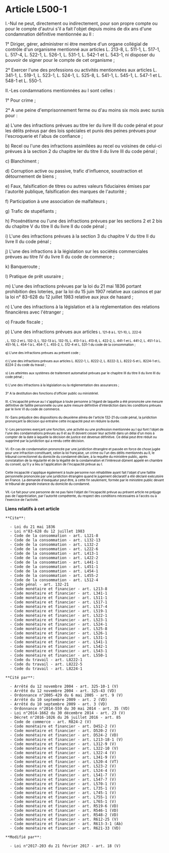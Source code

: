 # Article L500-1

I.-Nul ne peut, directement ou indirectement, pour son propre compte ou pour le compte d'autrui s'il a fait l'objet depuis
moins de dix ans d'une condamnation définitive mentionnée au II :

1° Diriger, gérer, administrer ni être membre d'un organe collégial de contrôle d'un organisme mentionné aux articles L.
213-8, L. 511-1, L. 517-1, L. 517-4, L. 522-1, L. 526-1, L. 531-1, L. 542-1 et L. 543-1, ni disposer du pouvoir de signer
pour le compte de cet organisme ;

2° Exercer l'une des professions ou activités mentionnées aux articles L. 341-1, L. 519-1, L. 523-1, L. 524-1, L. 525-8, L.
541-1, L. 545-1, L. 547-1 et L. 548-1 et L. 550-1.

II.-Les condamnations mentionnées au I sont celles :

1° Pour crime ;

2° A une peine d'emprisonnement ferme ou d'au moins six mois avec sursis pour :

a) L'une des infractions prévues au titre Ier du livre III du code pénal et pour les délits prévus par des lois spéciales et
punis des peines prévues pour l'escroquerie et l'abus de confiance ;

b) Recel ou l'une des infractions assimilées au recel ou voisines de celui-ci prévues à la section 2 du chapitre Ier du titre
II du livre III du code pénal ;

c) Blanchiment ;

d) Corruption active ou passive, trafic d'influence, soustraction et détournement de biens ;

e) Faux, falsification de titres ou autres valeurs fiduciaires émises par l'autorité publique, falsification des marques de
l'autorité ;

f) Participation à une association de malfaiteurs ;

g) Trafic de stupéfiants ;

h) Proxénétisme ou l'une des infractions prévues par les sections 2 et 2 bis du chapitre V du titre II du livre II du code
pénal ;

i) L'une des infractions prévues à la section 3 du chapitre V du titre II du livre II du code pénal ;

j) L'une des infractions à la législation sur les sociétés commerciales prévues au titre IV du livre II du code de commerce ;

k) Banqueroute ;

l) Pratique de prêt usuraire ;

m) L'une des infractions prévues par la loi du 21 mai 1836 portant prohibition des loteries, par la loi du 15 juin 1907
relative aux casinos et par la loi n° 83-628 du 12 juillet 1983 relative aux jeux de hasard ;

n) L'une des infractions à la législation et à la réglementation des relations financières avec l'étranger ;

o) Fraude fiscale ;

p) L'une des infractions prévues aux articles 
  <font color="#000000" size="1">
    <font color="#000000" size="1">
L. 121-8 à L. 121-10, </font>
L. 222-6

<font color="#000000" size="1">
      <font size="1" color="#000000">, </font>
      <font size="1" color="#000000">
L. 132-2 et L. 132-3, L. 132-13 à L. 132-15, </font>
      <font color="#000000" size="1">
L. 413-1 à L. 413-8, </font>
L. 422-2, L. 441-1 et L. 441-2, L. 451-1 à L. 451-16, </font>
    <font size="1" color="#000000">
L. 454-1 à L. 454-7, L. 455-2, L. 512-4 et L. 531-1 </font>du code de la consommation ; </font>

<font size="1" color="#000000">q) L'une des infractions prévues au présent code ; </font>

<font color="#000000" size="1">r) L'une des infractions prévues aux articles L. 8222-1, L. 8222-2, L. 8222-3, L. 8222-5 et L.
8224-1 et L. 8224-2 du code du travail ; </font>

<font color="#000000" size="1">s) Les atteintes aux systèmes de traitement automatisé prévues par le chapitre III du titre II
du livre III du code pénal ; </font>

<font color="#000000" size="1">t) L'une des infractions à la législation ou la réglementation des assurances ; </font>

<font color="#000000" size="1">3° A la destitution des fonctions d'officier public ou ministériel. </font>

<font color="#000000" size="1">III.-L'incapacité prévue au I s'applique à toute personne à l'égard de laquelle a été
prononcée une mesure définitive de faillite personnelle ou une autre mesure définitive d'interdiction dans les conditions
prévues par le livre VI du code de commerce. </font>

<font color="#000000" size="1">IV.-Sans préjudice des dispositions du deuxième alinéa de l'article 132-21 du code pénal, la
juridiction prononçant la décision qui entraîne cette incapacité peut en réduire la durée. </font>

<font size="1" color="#000000">V.-Les personnes exerçant une fonction, une activité ou une profession mentionnée au I qui
font l'objet de l'une des condamnations prévues au II et au III doivent cesser leur activité dans un délai d'un mois à
compter de la date à laquelle la décision de justice est devenue définitive. Ce délai peut être réduit ou supprimé par la
juridiction qui a rendu cette décision. </font>

<font size="1" color="#000000">VI.-En cas de condamnation prononcée par une juridiction étrangère et passée en force de chose
jugée pour une infraction constituant, selon la loi française, un crime ou l'un des délits mentionnés au II, le tribunal
correctionnel du domicile du condamné déclare, à la requête du ministère public, après constatation de la régularité et de la
légalité de la condamnation et l'intéressé dûment appelé en chambre du conseil, qu'il y a lieu à l'application de
l'incapacité prévue au I. </font>

<font color="#000000" size="1">Cette incapacité s'applique également à toute personne non réhabilitée ayant fait l'objet
d'une faillite personnelle prononcée par une juridiction étrangère quand le jugement déclaratif a été déclaré exécutoire en
France. La demande d'exequatur peut être, à cette fin seulement, formée par le ministère public devant le tribunal de grande
instance du domicile du condamné. </font>

<font size="1" color="#000000">VII.-Le fait pour une personne de ne pas faire l'objet de l'incapacité prévue au présent
article ne préjuge pas de l'appréciation, par l'autorité compétente, du respect des conditions nécessaires à l'accès ou à
l'exercice de l'activité.</font>

**Liens relatifs à cet article**

	**Cite**:

	  - Loi du 21 mai 1836
	  - Loi n°83-628 du 12 juillet 1983
	  - Code de la consommation - art. L121-8
	  - Code de la consommation - art. L132-13
	  - Code de la consommation - art. L132-2
	  - Code de la consommation - art. L222-6
	  - Code de la consommation - art. L413-1
	  - Code de la consommation - art. L422-2
	  - Code de la consommation - art. L441-1
	  - Code de la consommation - art. L451-1
	  - Code de la consommation - art. L454-1
	  - Code de la consommation - art. L455-2
	  - Code de la consommation - art. L512-4
	  - Code pénal - art. 132-21
	  - Code monétaire et financier - art. L213-8
	  - Code monétaire et financier - art. L341-1
	  - Code monétaire et financier - art. L511-1
	  - Code monétaire et financier - art. L517-1
	  - Code monétaire et financier - art. L517-4
	  - Code monétaire et financier - art. L519-1
	  - Code monétaire et financier - art. L522-1
	  - Code monétaire et financier - art. L523-1
	  - Code monétaire et financier - art. L524-1
	  - Code monétaire et financier - art. L525-8
	  - Code monétaire et financier - art. L526-1
	  - Code monétaire et financier - art. L531-1
	  - Code monétaire et financier - art. L541-1
	  - Code monétaire et financier - art. L542-1
	  - Code monétaire et financier - art. L543-1
	  - Code monétaire et financier - art. L550-1
	  - Code du travail - art. L8222-1
	  - Code du travail - art. L8222-5
	  - Code du travail - art. L8224-1

	**Cité par**:

	  - Arrêté du 12 novembre 2004 - art. 325-10-1 (V)
	  - Arrêté du 12 novembre 2004 - art. 325-43 (VD)
	  - Ordonnance n°2005-429 du 6 mai 2005 - art. 9 (V)
	  - Arrêté du 10 septembre 2009 - art. 2 (VD)
	  - Arrêté du 10 septembre 2009 - art. 3 (VD)
	  - Ordonnance n°2014-559 du 30 mai 2014 - art. 35 (VD)
	  - Loi n°2014-1662 du 30 décembre 2014 - art. 23 (V)
	  - Décret n°2016-1026 du 26 juillet 2016 - art. 85
	  - Code de commerce - art. R824-2 (V)
	  - Code monétaire et financier - art. D452-2 (V)
	  - Code monétaire et financier - art. D520-2 (V)
	  - Code monétaire et financier - art. D524-2 (VD)
	  - Code monétaire et financier - art. L213-18-1 (V)
	  - Code monétaire et financier - art. L312-9 (V)
	  - Code monétaire et financier - art. L322-10 (V)
	  - Code monétaire et financier - art. L322-4 (V)
	  - Code monétaire et financier - art. L341-9 (V)
	  - Code monétaire et financier - art. L520-4 (VT)
	  - Code monétaire et financier - art. L523-2 (V)
	  - Code monétaire et financier - art. L524-4 (V)
	  - Code monétaire et financier - art. L541-7 (V)
	  - Code monétaire et financier - art. L547-7 (V)
	  - Code monétaire et financier - art. L570-1 (V)
	  - Code monétaire et financier - art. L735-1 (V)
	  - Code monétaire et financier - art. L745-1 (V)
	  - Code monétaire et financier - art. L755-1 (V)
	  - Code monétaire et financier - art. L765-1 (V)
	  - Code monétaire et financier - art. R519-6 (VD)
	  - Code monétaire et financier - art. R546-1 (VD)
	  - Code monétaire et financier - art. R548-2 (VD)
	  - Code monétaire et financier - art. R612-25 (V)
	  - Code monétaire et financier - art. R613-3-1 (Ab)
	  - Code monétaire et financier - art. R621-33 (VD)

	**Modifié par**:

	  - Loi n°2017-203 du 21 février 2017 - art. 18 (V)
